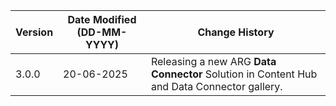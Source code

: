 | **Version** | **Date Modified (DD-MM-YYYY)** | **Change History**                                                                    |
|-------------|--------------------------------|---------------------------------------------------------------------------------------|
| 3.0.0       | 20-06-2025                     | Releasing a new ARG **Data Connector** Solution in Content Hub and Data Connector gallery.     |